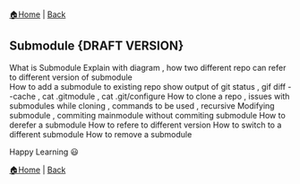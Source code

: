 [:house:Home](https://github.com/debbiswal/Articles) | [Back](https://github.com/debbiswal/Articles/blob/master/README.md#git)

## Submodule {DRAFT VERSION}  

What is Submodule 
Explain with diagram  , how two different repo can refer to different version of submodule  
How to add a submodule to existing repo 
  show output of git status , gif diff --cache , cat .gitmodule , cat .git/configure
How to clone a repo , issues with submodules while cloning , commands to be used , recursive
Modifying submodule , commiting mainmodule without commiting submodule
How to derefer a submodule
How to refere to different version
How to switch to a different submodule
How to remove a submodule




Happy Learning :smiley:  

[:house:Home](https://github.com/debbiswal/Articles) | [Back](https://github.com/debbiswal/Articles/blob/master/README.md#git)
